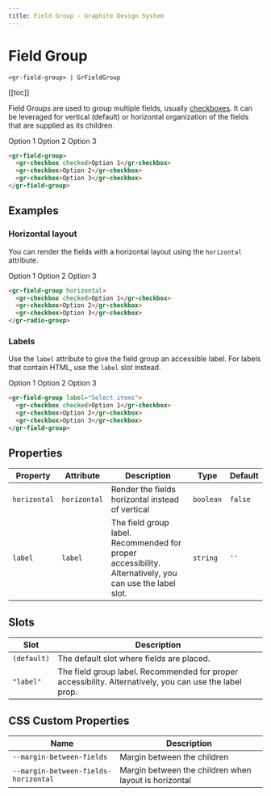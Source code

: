 ```yaml
---
title: Field Group - Graphite Design System
---
```


# Field Group

`<gr-field-group> | GrFieldGroup`

[[toc]]

Field Groups are used to group multiple fields, usually [checkboxes](/components/checkbox). It can be leveraged for vertical (default) or horizontal organization of the fields that are supplied as its children.

<div class="example-block">
  <gr-field-group>
    <gr-checkbox checked>Option 1</gr-checkbox>
    <gr-checkbox>Option 2</gr-checkbox>
    <gr-checkbox>Option 3</gr-checkbox>
  </gr-field-group>
</div>

```html
<gr-field-group>
  <gr-checkbox checked>Option 1</gr-checkbox>
  <gr-checkbox>Option 2</gr-checkbox>
  <gr-checkbox>Option 3</gr-checkbox>
</gr-field-group>
```

## Examples

### Horizontal layout

You can render the fields with a horizontal layout using the `horizontal` attribute.

<div class="example-block">
  <gr-field-group horizontal>
    <gr-checkbox checked>Option 1</gr-checkbox>
    <gr-checkbox>Option 2</gr-checkbox>
    <gr-checkbox>Option 3</gr-checkbox>
  </gr-field-group>
</div>

```html
<gr-field-group horizontal>
  <gr-checkbox checked>Option 1</gr-checkbox>
  <gr-checkbox>Option 2</gr-checkbox>
  <gr-checkbox>Option 3</gr-checkbox>
</gr-radio-group>
```

### Labels

Use the `label` attribute to give the field group an accessible label. For labels that contain HTML, use the `label` slot instead.

<div class="example-block">
  <gr-field-group label="Select items">
    <gr-checkbox checked>Option 1</gr-checkbox>
    <gr-checkbox>Option 2</gr-checkbox>
    <gr-checkbox>Option 3</gr-checkbox>
  </gr-field-group>
</div>

```html
<gr-field-group label="Select items">
  <gr-checkbox checked>Option 1</gr-checkbox>
  <gr-checkbox>Option 2</gr-checkbox>
  <gr-checkbox>Option 3</gr-checkbox>
</gr-field-group>
```

## Properties

| Property     | Attribute    | Description                                                                                             | Type      | Default |
| ------------ | ------------ | ------------------------------------------------------------------------------------------------------- | --------- | ------- |
| `horizontal` | `horizontal` | Render the fields horizontal instead of vertical                                                        | `boolean` | `false` |
| `label`      | `label`      | The field group label. Recommended for proper accessibility. Alternatively, you can use the label slot. | `string`  | `''`    |

## Slots

| Slot        | Description                                                                                             |
| ----------- | ------------------------------------------------------------------------------------------------------- |
| `(default)` | The default slot where fields are placed.                                                               |
| `"label"`   | The field group label. Recommended for proper accessibility. Alternatively, you can use the label prop. |

## CSS Custom Properties

| Name                                 | Description                                           |
| ------------------------------------ | ----------------------------------------------------- |
| `--margin-between-fields`            | Margin between the children                           |
| `--margin-between-fields-horizontal` | Margin between the children when layout is horizontal |
